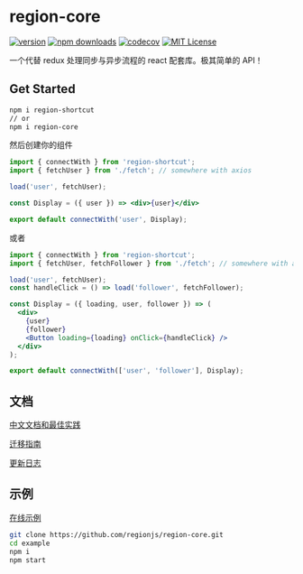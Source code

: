 # region-core

[![version](https://img.shields.io/npm/v/redux-loadings.svg?style=flat-square)](http://npm.im/redux-loadings)
[![npm downloads](https://img.shields.io/npm/dm/redux-loadings.svg?style=flat-square)](https://www.npmjs.com/package/redux-loadings)
[![codecov](https://codecov.io/gh/dancerphil/redux-loadings/branch/develop/graph/badge.svg)](https://codecov.io/gh/dancerphil/redux-loadings)
[![MIT License](https://img.shields.io/npm/l/redux-loadings.svg?style=flat-square)](http://opensource.org/licenses/MIT)

一个代替 redux 处理同步与异步流程的 react 配套库。极其简单的 API！

## Get Started

```bash
npm i region-shortcut
// or
npm i region-core
```

然后创建你的组件

```jsx harmony
import { connectWith } from 'region-shortcut';
import { fetchUser } from './fetch'; // somewhere with axios

load('user', fetchUser);

const Display = ({ user }) => <div>{user}</div>

export default connectWith('user', Display);
```

或者

```jsx harmony
import { connectWith } from 'region-shortcut';
import { fetchUser, fetchFollower } from './fetch'; // somewhere with axios

load('user', fetchUser);
const handleClick = () => load('follower', fetchFollower);

const Display = ({ loading, user, follower }) => (
  <div>
    {user}
    {follower}
    <Button loading={loading} onClick={handleClick} />
  </div>
);

export default connectWith(['user', 'follower'], Display);
```

## 文档

[中文文档和最佳实践](https://github.com/regionjs/region-core/blob/master/docs/Document-zh_CN.md)

[迁移指南](https://github.com/regionjs/region-core/blob/master/docs/Migrate-zh_CN.md)

[更新日志](https://github.com/regionjs/region-core/blob/master/docs/CHANGELOG.md)

## 示例

[在线示例](https://dancerphil.github.io/redux-loadings/index.html)

```bash
git clone https://github.com/regionjs/region-core.git
cd example
npm i
npm start
```

